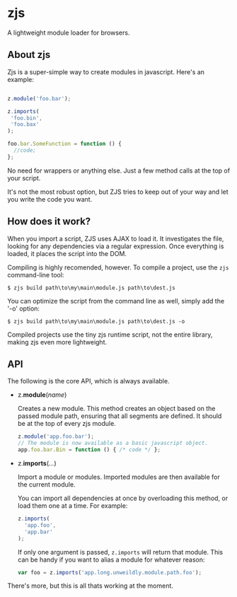 zjs
===
A lightweight module loader for browsers.

About zjs
---------
Zjs is a super-simple way to create modules in javascript. Here's an example:

```js

z.module('foo.bar');

z.imports(
 'foo.bin',
 'foo.bax'
);

foo.bar.SomeFunction = function () {
  //code;
};

```

No need for wrappers or anything else. Just a few method calls at the top of your
script.

It's not the most robust option, but ZJS tries to keep out of your way and let you
write the code you want.


How does it work?
-----------------
When you import a script, ZJS uses AJAX to load it. It investigates the file, looking
for any dependencies via a regular expression. Once everything is loaded, it places
the script into the DOM.

Compiling is highly recomended, however. To compile a project, use the `zjs` command-line tool:

```
$ zjs build path\to\my\main\module.js path\to\dest.js
```

You can optimize the script from the command line as well, simply add the '-o' option:

```
$ zjs build path\to\my\main\module.js path\to\dest.js -o
```

Compiled projects use the tiny zjs runtime script, not the entire library, making zjs even more lightweight.


API 
---
The following is the core API, which is always available.

- z.__module__(*name*)

  Creates a new module. This method creates an object based on
  the passed module path, ensuring that all segments are defined.
  It should be at the top of every zjs module.

  ```javascript 
  z.module('app.foo.bar');
  // The module is now available as a basic javascript object.
  app.foo.bar.Bin = function () { /* code */ };
  ```

- z.__imports__(*...*)

  Import a module or modules. Imported modules are then available for the
  current module.

  You can import all dependencies at once by overloading this method, or
  load them one at a time. For example:

  ```javascript
  z.imports(
    'app.foo',
    'app.bar'
  );
  ```

  If only one argument is passed, `z.imports` will return that module. This
  can be handy if you want to alias a module for whatever reason:

  ```javascript
  var foo = z.imports('app.long.unweildly.module.path.foo');
  ```

There's more, but this is all thats working at the moment.

